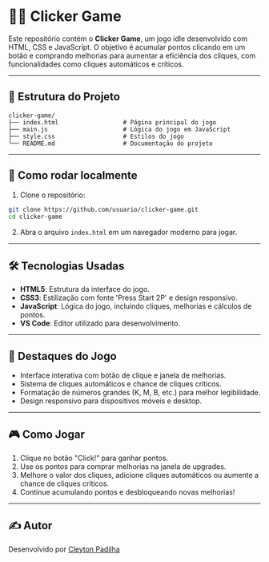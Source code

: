 # 🧑‍💻 Clicker Game

Este repositório contém o **Clicker Game**, um jogo idle desenvolvido com HTML, CSS e JavaScript. O objetivo é acumular pontos clicando em um botão e comprando melhorias para aumentar a eficiência dos cliques, com funcionalidades como cliques automáticos e críticos.

---

## 📂 Estrutura do Projeto

```plaintext
clicker-game/
├── index.html                  # Página principal do jogo
├── main.js                     # Lógica do jogo em JavaScript
├── style.css                   # Estilos do jogo
└── README.md                   # Documentação do projeto
```

---

## 🚀 Como rodar localmente

1. Clone o repositório:

```bash
git clone https://github.com/usuario/clicker-game.git
cd clicker-game
```

2. Abra o arquivo `index.html` em um navegador moderno para jogar.

---

## 🛠 Tecnologias Usadas

- **HTML5**: Estrutura da interface do jogo.
- **CSS3**: Estilização com fonte 'Press Start 2P' e design responsivo.
- **JavaScript**: Lógica do jogo, incluindo cliques, melhorias e cálculos de pontos.
- **VS Code**: Editor utilizado para desenvolvimento.

---

## 📸 Destaques do Jogo

- Interface interativa com botão de clique e janela de melhorias.
- Sistema de cliques automáticos e chance de cliques críticos.
- Formatação de números grandes (K, M, B, etc.) para melhor legibilidade.
- Design responsivo para dispositivos móveis e desktop.

---

## 🎮 Como Jogar

1. Clique no botão "Click!" para ganhar pontos.
2. Use os pontos para comprar melhorias na janela de upgrades.
3. Melhore o valor dos cliques, adicione cliques automáticos ou aumente a chance de cliques críticos.
4. Continue acumulando pontos e desbloqueando novas melhorias!

---

## ✍️ Autor

Desenvolvido por [Cleyton Padilha](https://github.com/cleytonjcp)
